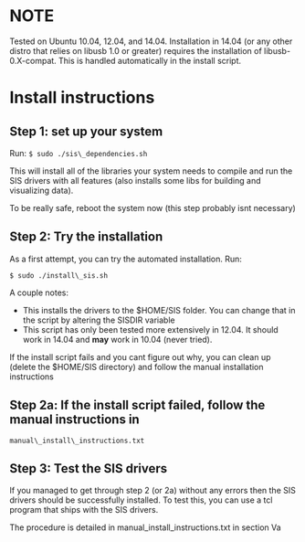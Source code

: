 # NOTE
Tested on Ubuntu 10.04, 12.04, and 14.04. Installation in 14.04 (or any other
distro that relies on libusb 1.0 or greater) requires the installation of 
libusb-0.X-compat. This is handled automatically in the install script.

# Install instructions

## Step 1: set up your system
Run:
`$ sudo ./sis\_dependencies.sh`

This will install all of the libraries your system needs to compile and run
the SIS drivers with all features (also installs some libs for building and
visualizing data).

To be really safe, reboot the system now (this step probably isnt necessary)

## Step 2: Try the installation

As a first attempt, you can try the automated installation. Run:

`$ sudo ./install\_sis.sh`

A couple notes:
 - This installs the drivers to the $HOME/SIS folder. You can change that in
   the script by altering the SISDIR variable
 - This script has only been tested more extensively in 12.04. It should work
   in 14.04 and **may** work in 10.04 (never tried).

If the install script fails and you cant figure out why, you can clean up 
(delete the $HOME/SIS directory) and follow the manual installation 
instructions

## Step 2a: If the install script failed, follow the manual instructions in 
`manual\_install\_instructions.txt`

## Step 3: Test the SIS drivers

If you managed to get through step 2 (or 2a) without any errors then the SIS
drivers should be successfully installed. To test this, you can use a tcl
program that ships with the SIS drivers.

The procedure is detailed in manual\_install\_instructions.txt in section Va
